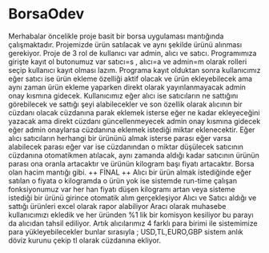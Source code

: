 # BorsaOdev
Merhabalar öncelikle proje basit bir borsa uygulaması mantığında çalışmaktadır.
Projemizde ürün satılacak ve aynı şekilde ürünü alınması gerekiyor.
Proje de 3 rol de kullanıcı var admin, alıcı ve satıcı.
Programımıza girişte kayıt ol butonumuz var satıcı=s , alıcı=a ve admin=m olarak rolleri seçip kullanıcı kayıt olması lazım.
Programa kayıt olduktan sonra kullanıcımız eğer satıcı ise ürün ekleme özelliği aktif olacak ve ürün ekleyebilecek ama aynı zaman ürün ekleme yaparken
direkt olarak yayınlanmayacak admin onay kısmına gidecek.
Kullanıcımız eğer alıcı ise satıcıların ne sattığını görebilecek ve sattığı şeyi alabilecekler ve son özellik olarak alıcının bir cüzdanı olacak cüzdanına parak eklemek
isterse eğer ne kadar ekleyeceğini yazacak ama direkt cüzdanı güncellenmeyecek admin onay kısmına gidecek eğer admin onaylarsa cüzdanına eklemek istediği miktar eklenecektir.
Eğer alıcı satıcıların herhangi bir ürününü almak isterse parası eğer varsa alabilecek parası eğer var ise cüzdanından o miktar düşülecek satıcının cüzdanına otomatikmen atılacak,
aynı zamanda aldığı kadar satıcının ürünün parası ona oranla artacaktır ve ürünün kilogram başı fiyatı artacaktır.
Borsa olan hacim mantığı gibi.
++
FİNAL
++
Alıcı bir ürün almak istediğinde eğer satılan o fiyata o kilogramda o ürün yok ise sistemde run-time çalışan fonksiyonumuz var her han fiyatı düşen kilogramı artan veya sisteme istediği bir ürünü girince otomatik alım gerçekleşiyor 
Alıcı ve Satıcı aldığı ve sattığı ürünleri excel olarak rapor alabiliyor
Aracı olarak muhasebe kullanıcımızı ekledik ve her üründen %1 lik bir komisyon kesiliyor bu parayı da alıcıdan tahsil ediliyor.
Artık alıcılarımız 4 farklı para birimi ile sistemimize para yükleyebilecekler bunlar sırasıyla ; USD,TL,EURO,GBP sistem anlık döviz kurunu çekip tl olarak cüzdanına ekliyor.
